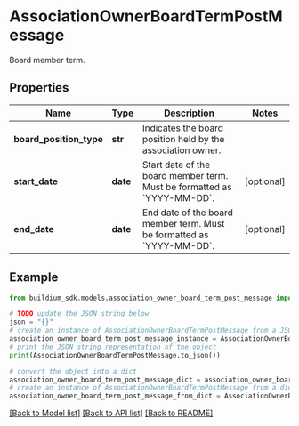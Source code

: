 # AssociationOwnerBoardTermPostMessage

Board member term.

## Properties

Name | Type | Description | Notes
------------ | ------------- | ------------- | -------------
**board_position_type** | **str** | Indicates the board position held by the association owner. | 
**start_date** | **date** | Start date of the board member term. Must be formatted as &#x60;YYYY-MM-DD&#x60;. | [optional] 
**end_date** | **date** | End date of the board member term. Must be formatted as &#x60;YYYY-MM-DD&#x60;. | [optional] 

## Example

```python
from buildium_sdk.models.association_owner_board_term_post_message import AssociationOwnerBoardTermPostMessage

# TODO update the JSON string below
json = "{}"
# create an instance of AssociationOwnerBoardTermPostMessage from a JSON string
association_owner_board_term_post_message_instance = AssociationOwnerBoardTermPostMessage.from_json(json)
# print the JSON string representation of the object
print(AssociationOwnerBoardTermPostMessage.to_json())

# convert the object into a dict
association_owner_board_term_post_message_dict = association_owner_board_term_post_message_instance.to_dict()
# create an instance of AssociationOwnerBoardTermPostMessage from a dict
association_owner_board_term_post_message_from_dict = AssociationOwnerBoardTermPostMessage.from_dict(association_owner_board_term_post_message_dict)
```
[[Back to Model list]](../README.md#documentation-for-models) [[Back to API list]](../README.md#documentation-for-api-endpoints) [[Back to README]](../README.md)


